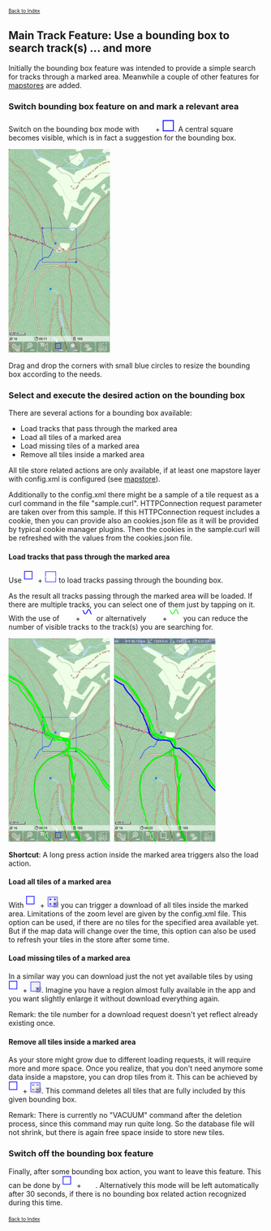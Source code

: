 <small><small>[Back to Index](../../../index.md)</small></small>

## Main Track Feature: Use a bounding box to search track(s) ... and more

Initially the bounding box feature was intended to provide a simple search for tracks through a marked area.
Meanwhile a couple of other features for [mapstores](../../MainMapFeatures/MapStore/mapstore.md) are added.

### Switch bounding box feature on and mark a relevant area

Switch on the bounding box mode with <img src="../../../icons/group_bbox1.svg" width="24"/> + <img src="../../../icons/bbox2.svg" width="24"/>.
A central square becomes visible, which is in fact a suggestion for the bounding box.

<img src="./bb_m1.png" width="200" />&nbsp;

Drag and drop the corners with small blue circles to resize the bounding box according to the needs.

### Select and execute the desired action on the bounding box

There are several actions for a bounding box available:

- Load tracks that pass through the marked area
- Load all tiles of a marked area
- Load missing tiles of a marked area
- Remove all tiles inside a marked area

All tile store related actions are only available, if at least one mapstore layer with config.xml is configured 
(see  [mapstore](../../MainMapFeatures/MapStore/mapstore.md)).

Additionally to the config.xml there might be a sample of a tile request as a curl command in the file "sample.curl". HTTPConnection request 
parameter are taken over from this sample. If this HTTPConnection request includes a cookie, then you can provide also an cookies.json file as 
it will be provided by typical cookie manager plugins. Then the cookies in the sample.curl will be refreshed with the values from the cookies.json file.

#### Load tracks that pass through the marked area

Use <img src="../../../icons/group_bbox2.svg" width="24"/> + <img src="../../../icons/load_from_bb.svg" width="24"/> to load tracks passing through the bounding box.

As the result all tracks passing through the marked area will be loaded. If there are multiple tracks, you can select one of them just by tapping on it.
With the use of <img src="../../../icons/show_hide.svg" width="24"/> + <img src="../../../icons/hide_stl.svg" width="24"/>
or alternatively <img src="../../../icons/show_hide.svg" width="24"/> + <img src="../../../icons/hide_atl.svg" width="24"/>
you can reduce the number of visible tracks to the track(s) you are searching for.

<img src="./bb_a1a.png" width="200" />&nbsp;
<img src="./bb_a1b.png" width="200" />&nbsp;

**Shortcut**: A long press action inside the marked area triggers also the load action.

#### Load all tiles of a marked area

With <img src="../../../icons/group_bbox2.svg" width="24"/> + <img src="../../../icons/bb_ts_load_all.svg" width="24"/>  you can trigger a download of all tiles inside the marked area.
Limitations of the zoom level are given by the config.xml file. This option can be used, if there are no tiles for the specified area available yet.
But if the map data will change over the time, this option can also be used to refresh your tiles in the store after some time.

#### Load missing tiles of a marked area

In a similar way you can download just the not yet available tiles by using
<img src="../../../icons/group_bbox2.svg" width="24"/> + <img src="../../../icons/bb_ts_load_remain.svg" width="24"/>.
Imagine you have a region almost fully available in the app and you want slightly enlarge it without download everything again.

Remark: the tile number for a download request doesn't yet reflect already existing once.

#### Remove all tiles inside a marked area

As your store might grow due to different loading requests, it will require more and more space. Once you realize, that you don't need anymore some data
inside a mapstore, you can drop tiles from it. This can be achieved by
<img src="../../../icons/group_bbox2.svg" width="24"/> + <img src="../../../icons/bb_ts_delete_all.svg" width="24"/>.
This command deletes all tiles that are fully included by this given bounding box.

Remark: There is currently no "VACUUM" command after the deletion process, since this command may run quite long. So the database file will not shrink,
but there is again free space inside to store new tiles.

### Switch off the bounding box feature 

Finally, after some bounding box action, you want to leave this feature. This can be done by
<img src="../../../icons/group_bbox2.svg" width="24"/> + <img src="../../../icons/bbox.svg" width="24"/>.
Alternatively this mode will be left automatically after 30 seconds, if there is no bounding box related action recognized during this time.


<small><small>[Back to Index](../../../index.md)</small></small>